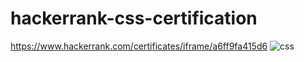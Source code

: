 ﻿# hackerrank-css-certification
https://www.hackerrank.com/certificates/iframe/a6ff9fa415d6
![css](https://user-images.githubusercontent.com/98657508/198892074-bb2d86a8-a198-41b7-b025-60db7907fee7.png)
